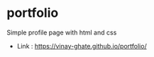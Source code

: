 # portfolio
Simple profile page with html and css

- Link : https://vinay-ghate.github.io/portfolio/
